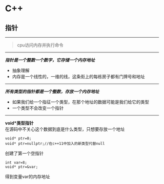 
# C++
## 指针  
***
>cpu访问内存并执行命令  
***
***指针是一个整数一个数字，它存储一个内存地址***  

* 抽象理解
* 内存是一个线性的，一维的线，这条街上的每栋房子都有门牌号和地址
***
***所有类型的指针都是一个整数，存放一个内存地址***  
* 如果我们给一个指征一个类型，在那个地址的数据可能是我们给它的类型
* 一个类型不会改变一个指针  
***
**void*类型指针**  
在源码中不关心这个数据到底是什么类型，只想要存放一个地址  
```
void* ptr=0;
void* ptr=nullptr;//在c++11中加入的新类型代替null
```
创建了第一个空指针  
```
int var=8;
void* ptr=&var;
```
得到变量var的内存地址



